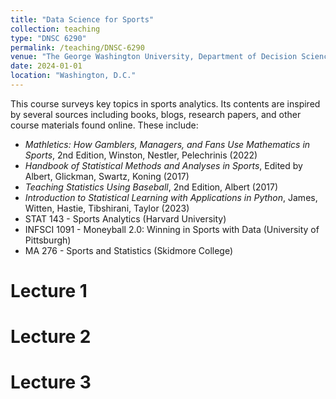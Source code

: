 ```yaml
---
title: "Data Science for Sports"
collection: teaching
type: "DNSC 6290"
permalink: /teaching/DNSC-6290
venue: "The George Washington University, Department of Decision Science"
date: 2024-01-01
location: "Washington, D.C."
---
```


This course surveys key topics in sports analytics. Its contents are inspired by several sources including books, blogs, research papers, and other course materials found online. These include:
- *Mathletics: How Gamblers, Managers, and Fans Use Mathematics in Sports*, 2nd Edition, Winston, Nestler, Pelechrinis (2022)
- *Handbook of Statistical Methods and Analyses in Sports*, Edited by Albert, Glickman, Swartz, Koning (2017)
- *Teaching Statistics Using Baseball*, 2nd Edition, Albert (2017)
- *Introduction to Statistical Learning with Applications in Python*, James, Witten, Hastie, Tibshirani, Taylor (2023)
- STAT 143 - Sports Analytics (Harvard University)
- INFSCI 1091 - Moneyball 2.0: Winning in Sports with Data (University of Pittsburgh)
- MA 276 - Sports and Statistics (Skidmore College)

Lecture 1
======

Lecture 2
======

Lecture 3
======
